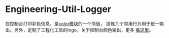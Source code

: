 # Engineering-Util-Logger
在控制台打印彩色信息。是[color模块](https://github.com/Marak/colors.js)的一个简版，
提炼几个常用行为用于统一输出。另外，定制了工程化工具的logo。关于控制台颜色输出，更多
[看这里](http://blog.soulserv.net/terminal-friendly-application-with-node-js/)。
